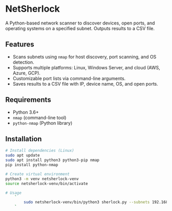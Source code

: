 # NetSherlock

A Python-based network scanner to discover devices, open ports, and operating systems on a specified subnet. Outputs results to a CSV file.

## Features
- Scans subnets using `nmap` for host discovery, port scanning, and OS detection.
- Supports multiple platforms: Linux, Windows Server, and cloud (AWS, Azure, GCP).
- Customizable port lists via command-line arguments.
- Saves results to a CSV file with IP, device name, OS, and open ports.

## Requirements
- Python 3.6+
- `nmap` (command-line tool)
- `python-nmap` (Python library)

## Installation
```bash
# Install dependencies (Linux)
sudo apt update
sudo apt install python3 python3-pip nmap
pip install python-nmap

# Create virtual environment
python3 -m venv netsherlock-venv
source netsherlock-venv/bin/activate

# Usage
    `
        sudo netsherlock-venv/bin/python3 sherlock.py --subnets 192.168.1.0/24 --output results.csv --ports 22,80,443
    `